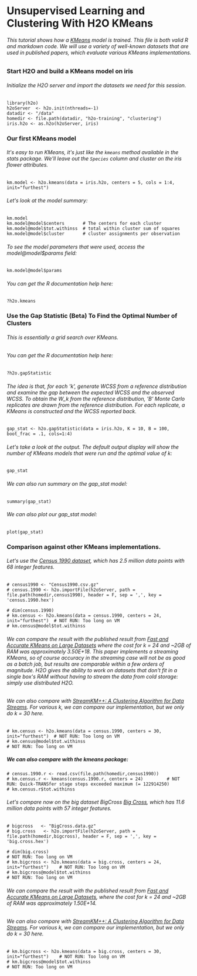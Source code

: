 # Unsupervised Learning and Clustering With H2O KMeans

###### This tutorial shows how a [KMeans](http://en.wikipedia.org/wiki/K-means_clustering) model is trained. This file is both valid R and markdown code. We will use a variety of well-known datasets that are used in published papers, which evaluate various KMeans implementations.

### Start H2O and build a KMeans model on iris

###### Initialize the H2O server and import the datasets we need for this session.

    library(h2o)
    h2oServer  <- h2o.init(nthreads=-1)
    datadir <- "/data"
    homedir <- file.path(datadir, "h2o-training", "clustering")
    iris.h2o <- as.h2o(h2oServer, iris)


### Our first KMeans model

###### It's easy to run KMeans, it's just like the `kmeans` method available in the stats package. We'll leave out the `Species` column and cluster on the iris flower attributes.

    km.model <- h2o.kmeans(data = iris.h2o, centers = 5, cols = 1:4, init="furthest")

###### Let's look at the model summary:

    km.model
    km.model@model$centers       # The centers for each cluster
    km.model@model$tot.withinss  # total within cluster sum of squares
    km.model@model$cluster       # cluster assignments per observation

###### To see the model parameters that were used, access the model@model$params field:

    km.model@model$params

###### You can get the R documentation help here:

    ?h2o.kmeans

### Use the Gap Statistic (Beta) To Find the Optimal Number of Clusters
###### This is essentially a grid search over KMeans.

###### You can get the R documentation help here:

    ?h2o.gapStatistic

###### The idea is that, for each 'k', generate WCSS from a reference distribution and examine the gap between the expected WCSS and the observed WCSS. To obtain the W_k from the reference distribution, 'B' Monte Carlo replicates are drawn from the reference distribution. For each replicate, a KMeans is constructed and the WCSS reported back.

    gap_stat <- h2o.gapStatistic(data = iris.h2o, K = 10, B = 100, boot_frac = .1, cols=1:4)

###### Let's take a look at the output. The default output display will show the number of KMeans models that were run and the optimal value of k:

    gap_stat

###### We can also run summary on the gap_stat model:

    summary(gap_stat)

###### We can also plot our gap_stat model:

    plot(gap_stat)

### Comparison against other KMeans implementations.
###### Let's use the [Census 1990 dataset](https://archive.ics.uci.edu/ml/datasets/US+Census+Data+%281990%29), which has 2.5 million data points with 68 integer features.

    # census1990 <- "Census1990.csv.gz"
    # census.1990 <- h2o.importFile(h2oServer, path = file.path(homedir,census1990), header = F, sep = ',', key = 'census.1990.hex')

    # dim(census.1990)
    # km.census <- h2o.kmeans(data = census.1990, centers = 24, init="furthest")  # NOT RUN: Too long on VM
    # km.census@model$tot.withinss

###### We can compare the result with the published result from [Fast and Accurate KMeans on Large Datasets](http://papers.nips.cc/paper/4362-fast-and-accurate-k-means-for-large-datasets.pdf) where the cost for k = 24 and ~2GB of RAM was approximately 3.50E+18. This paper implements a streaming KMeans, so of course accuracy in the streaming case will not be as good as a batch job, but results are comparable within a few orders of magnitude. H2O gives the ability to work on datasets that don't fit in a single box's RAM without having to stream the data from cold storage: simply use distributed H2O.

###### We can also compare with [StreamKM++: A Clustering Algorithm for Data Streams](http://www.cs.uni-paderborn.de/uploads/tx_sibibtex/2012_AckermannMRSLS_StreamKMpp.pdf). For various k, we can compare our implementation, but we only do k = 30 here.

    # km.census <- h2o.kmeans(data = census.1990, centers = 30, init="furthest")  # NOT RUN: Too long on VM
    # km.census@model$tot.withinss                                                # NOT RUN: Too long on VM

##### We can also compare with the kmeans package:

    # census.1990.r <- read.csv(file.path(homedir,census1990))
    # km.census.r <- kmeans(census.1990.r, centers = 24)         # NOT RUN: Quick-TRANSfer stage steps exceeded maximum (= 122914250)
    # km.census.r$tot.withinss

###### Let's compare now on the big dataset BigCross [Big Cross](http://www.cs.uni-paderborn.de/en/fachgebiete/ag-bloemer/research/clustering/streamkmpp/), which has 11.6 million data points with 57 integer features.

    # bigcross   <- "BigCross.data.gz"
    # big.cross   <- h2o.importFile(h2oServer, path = file.path(homedir,bigcross), header = F, sep = ',', key = 'big.cross.hex')

    # dim(big.cross)                                                                # NOT RUN: Too long on VM
    # km.bigcross <- h2o.kmeans(data = big.cross, centers = 24, init="furthest")    # NOT RUN: Too long on VM
    # km.bigcross@model$tot.withinss                                                # NOT RUN: Too long on VM

###### We can compare the result with the published result from [Fast and Accurate KMeans on Large Datasets](http://papers.nips.cc/paper/4362-fast-and-accurate-k-means-for-large-datasets.pdf), where the cost for k = 24 and ~2GB of RAM was approximately 1.50E+14.

###### We can also compare with [StreamKM++: A Clustering Algorithm for Data Streams](http://www.cs.uni-paderborn.de/uploads/tx_sibibtex/2012_AckermannMRSLS_StreamKMpp.pdf). For various k, we can compare our implementation, but we only do k = 30 here.

    # km.bigcross <- h2o.kmeans(data = big.cross, centers = 30, init="furthest")    # NOT RUN: Too long on VM
    # km.bigcross@model$tot.withinss                                                # NOT RUN: Too long on VM

